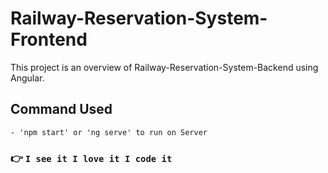 # Railway-Reservation-System-Frontend

This project is an overview of Railway-Reservation-System-Backend using Angular.

## Command Used

    - 'npm start' or 'ng serve' to run on Server

### :point_right: `I see it I love it I code it`
